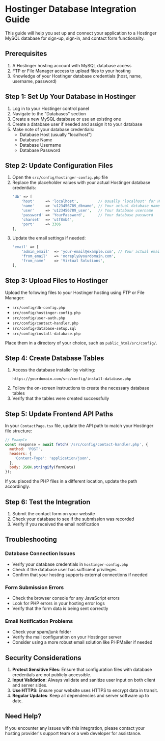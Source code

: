 # Hostinger Database Integration Guide

This guide will help you set up and connect your application to a Hostinger MySQL database for sign-up, sign-in, and contact form functionality.

## Prerequisites

1. A Hostinger hosting account with MySQL database access
2. FTP or File Manager access to upload files to your hosting
3. Knowledge of your Hostinger database credentials (host, name, username, password)

## Step 1: Set Up Your Database in Hostinger

1. Log in to your Hostinger control panel
2. Navigate to the "Databases" section
3. Create a new MySQL database or use an existing one
4. Create a database user if needed and assign it to your database
5. Make note of your database credentials:
   - Database Host (usually "localhost")
   - Database Name
   - Database Username
   - Database Password

## Step 2: Update Configuration Files

1. Open the `src/config/hostinger-config.php` file
2. Replace the placeholder values with your actual Hostinger database credentials:
   ```php
   'db' => [
       'host'     => 'localhost',         // Usually 'localhost' for Hostinger
       'name'     => 'u123456789_dbname', // Your actual database name
       'user'     => 'u123456789_user',   // Your database username
       'password' => 'YourPassword',      // Your database password
       'charset'  => 'utf8mb4',
       'port'     => 3306
   ],
   ```
3. Update the email settings if needed:
   ```php
   'email' => [
       'admin_email'  => 'your-email@example.com', // Your actual email
       'from_email'   => 'noreply@yourdomain.com',
       'from_name'    => 'Virtual Solutions',
   ],
   ```

## Step 3: Upload Files to Hostinger

Upload the following files to your Hostinger hosting using FTP or File Manager:

- `src/config/db-config.php`
- `src/config/hostinger-config.php`
- `src/config/user-auth.php`
- `src/config/contact-handler.php`
- `src/config/database-setup.sql`
- `src/config/install-database.php`

Place them in a directory of your choice, such as `public_html/src/config/`.

## Step 4: Create Database Tables

1. Access the database installer by visiting:
   ```
   https://yourdomain.com/src/config/install-database.php
   ```
2. Follow the on-screen instructions to create the necessary database tables
3. Verify that the tables were created successfully

## Step 5: Update Frontend API Paths

In your `ContactPage.tsx` file, update the API path to match your Hostinger file structure:

```jsx
// Example
const response = await fetch('/src/config/contact-handler.php', {
  method: 'POST',
  headers: {
    'Content-Type': 'application/json',
  },
  body: JSON.stringify(formData)
});
```

If you placed the PHP files in a different location, update the path accordingly.

## Step 6: Test the Integration

1. Submit the contact form on your website
2. Check your database to see if the submission was recorded
3. Verify if you received the email notification

## Troubleshooting

### Database Connection Issues

- Verify your database credentials in `hostinger-config.php`
- Check if the database user has sufficient privileges
- Confirm that your hosting supports external connections if needed

### Form Submission Errors

- Check the browser console for any JavaScript errors
- Look for PHP errors in your hosting error logs
- Verify that the form data is being sent correctly

### Email Notification Problems

- Check your spam/junk folder
- Verify the mail configuration on your Hostinger server
- Consider using a more robust email solution like PHPMailer if needed

## Security Considerations

1. **Protect Sensitive Files**: Ensure that configuration files with database credentials are not publicly accessible.
2. **Input Validation**: Always validate and sanitize user input on both client and server sides.
3. **Use HTTPS**: Ensure your website uses HTTPS to encrypt data in transit.
4. **Regular Updates**: Keep all dependencies and server software up to date.

## Need Help?

If you encounter any issues with this integration, please contact your hosting provider's support team or a web developer for assistance.
